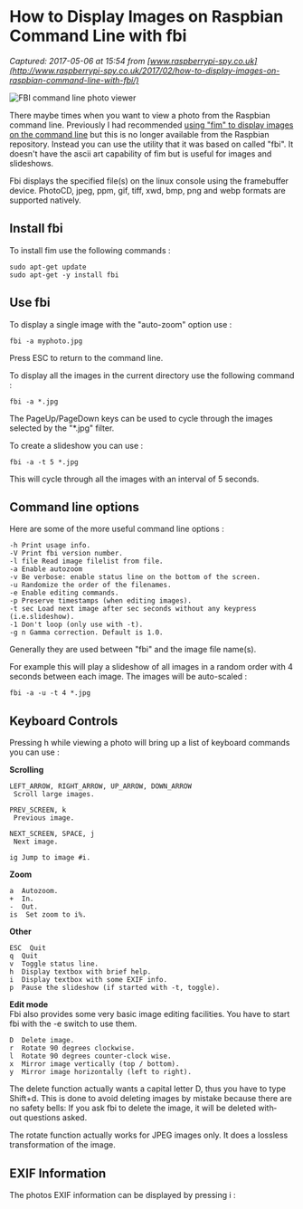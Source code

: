 # How to Display Images on Raspbian Command Line with fbi

_Captured: 2017-05-06 at 15:54 from [www.raspberrypi-spy.co.uk](http://www.raspberrypi-spy.co.uk/2017/02/how-to-display-images-on-raspbian-command-line-with-fbi/)_

![FBI command line photo viewer](http://www.raspberrypi-spy.co.uk/wp-content/uploads/2017/02/fbi_01-702x336.jpg)

There maybe times when you want to view a photo from the Raspbian command line. Previously I had recommended [using "fim" to display images on the command line](http://www.raspberrypi-spy.co.uk/2014/09/how-to-display-images-on-raspbian-command-line/) but this is no longer available from the Raspbian repository. Instead you can use the utility that it was based on called "fbi". It doesn't have the ascii art capability of fim but is useful for images and slideshows.

Fbi displays the specified file(s) on the linux console using the framebuffer device. PhotoCD, jpeg, ppm, gif, tiff, xwd, bmp, png and webp formats are supported natively.

## Install fbi

To install fim use the following commands :
    
    
    sudo apt-get update
    sudo apt-get -y install fbi

## Use fbi

To display a single image with the "auto-zoom" option use :
    
    
    fbi -a myphoto.jpg

Press ESC to return to the command line.

To display all the images in the current directory use the following command :
    
    
    fbi -a *.jpg

The PageUp/PageDown keys can be used to cycle through the images selected by the "*.jpg" filter.

To create a slideshow you can use :
    
    
    fbi -a -t 5 *.jpg

This will cycle through all the images with an interval of 5 seconds.

## Command line options

Here are some of the more useful command line options :
    
    
    -h Print usage info.
    -V Print fbi version number.
    -l file Read image filelist from file.
    -a Enable autozoom
    -v Be verbose: enable status line on the bottom of the screen.
    -u Randomize the order of the filenames.
    -e Enable editing commands.
    -p Preserve timestamps (when editing images).
    -t sec Load next image after sec seconds without any keypress (i.e.slideshow).
    -1 Don't loop (only use with -t).
    -g n Gamma correction. Default is 1.0.

Generally they are used between "fbi" and the image file name(s).

For example this will play a slideshow of all images in a random order with 4 seconds between each image. The images will be auto-scaled :
    
    
    fbi -a -u -t 4 *.jpg

## Keyboard Controls

Pressing h while viewing a photo will bring up a list of keyboard commands you can use :

**Scrolling**
    
    
    LEFT_ARROW, RIGHT_ARROW, UP_ARROW, DOWN_ARROW
     Scroll large images.
    
    PREV_SCREEN, k
     Previous image.
    
    NEXT_SCREEN, SPACE, j
     Next image.
    
    ig Jump to image #i.

**Zoom**
    
    
    a  Autozoom.
    +  In.
    -  Out.
    is  Set zoom to i%.

**Other**
    
    
    ESC  Quit
    q  Quit
    v  Toggle status line.
    h  Display textbox with brief help.
    i  Display textbox with some EXIF info.
    p  Pause the slideshow (if started with -t, toggle).

**Edit mode**  
Fbi also provides some very basic image editing facilities. You have to start fbi with the -e switch to use them.
    
    
    D  Delete image.
    r  Rotate 90 degrees clockwise.
    l  Rotate 90 degrees counter-clock wise.
    x  Mirror image vertically (top / bottom).
    y  Mirror image horizontally (left to right).

The delete function actually wants a capital letter D, thus you have to type Shift+d. This is done to avoid deleting images by mistake because there are no safety bells: If you ask fbi to delete the image, it will be deleted with‐  
out questions asked.

The rotate function actually works for JPEG images only. It does a lossless transformation of the image.

## EXIF Information

The photos EXIF information can be displayed by pressing i :
